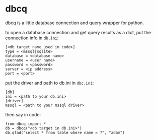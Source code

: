 # dbcq

dbcq is a little database connection and query wrapper for python.

to open a database connection and get query results as a dict, put the
connection info in `db.ini`:

```
[<db target name used in code>]
type = <mssql|sqlite>
database = <database name>
username = <user name>
password = <password>
server = <ip address>
port = <port>
```

put the driver and path to db.ini in `dbc.ini`:

```
[db]
ini = <path to your db.ini>
[driver]
mssql = <path to your mssql driver>
```

then say in code:

```
from dbcq import *
db = dbcq("<db target in db.ini>")
db.qfad("select * from table where name = ?", "adam")
```